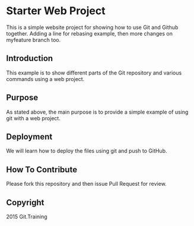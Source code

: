 # Starter Web Project

This is a simple website project for showing how to use Git and Github together. Adding a line for rebasing example, then more changes on myfeature branch too.

## Introduction

This example is to show different parts of the Git repository and various commands using a web project.

## Purpose

As stated above, the main purpose is to provide a simple example of using git with a web project.

## Deployment

We will learn how to deploy the files using git and push to GitHub.
## How To Contribute

Please fork this repository and then issue Pull Request for review.

## Copyright

2015 Git.Training
